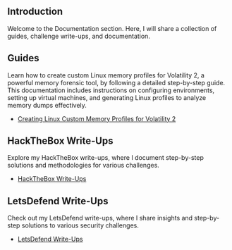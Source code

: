 ## Introduction
Welcome to the Documentation section. Here, I will share a collection of guides, challenge write-ups, and documentation.

## Guides
Learn how to create custom Linux memory profiles for Volatility 2, a powerful memory forensic tool, by following a detailed step-by-step guide. 
This documentation includes instructions on configuring environments, setting up virtual machines, and generating Linux profiles to analyze memory dumps effectively.
- [Creating Linux Custom Memory Profiles for Volatility 2](Creating%20Linux%20Custom%20Memory%20Profiles%20for%20Volatility%202.pdf)

## HackTheBox Write-Ups

Explore my HackTheBox write-ups, where I document step-by-step solutions and methodologies for various challenges.

- [HackTheBox Write-Ups](./HackTheBox%20Write-Ups/)

## LetsDefend Write-Ups

Check out my LetsDefend write-ups, where I share insights and step-by-step solutions to various security challenges.

- [LetsDefend Write-Ups](LetsDefend%20Write-Ups/)
